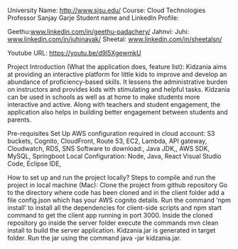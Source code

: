  
University Name: http://www.sjsu.edu/
Course: Cloud Technologies
Professor Sanjay Garje
Student name and LinkedIn Profile:

Geethu:www.linkedin.com/in/geethu-padachery/
Jahnvi:
Juhi: www.linkedin.com/in/juhinayak/
Sheetal: www.linkedin.com/in/sheetalsn/

Youtube URL: https://youtu.be/d9l5XgewmkU

Project Introduction (What the application does, feature list):
Kidzania aims at providing an interactive platform for little kids to improve and develop an abundance of proficiency-based skills.
It lessens the administrative burden on instructors and provides kids with stimulating and helpful tasks.
Kidzania can be used in schools as well as at home to make students more interactive and active.
Along with teachers and student engagement, the application also helps in building better engagement between students and parents.

Pre-requisites Set Up
AWS configuration required in cloud account: S3 buckets, Cognito, CloudFront, Route 53, EC2, Lambda, API gateway, Cloudwatch, RDS, SNS
Software to download:, Java JDK,, AWS SDK, MySQL, Springboot
Local Configuration: Node, Java, React Visual Studio Code, Eclipse IDE, 

How to set up and run the project locally?
Steps to compile and run the project in local machine (Mac):
Clone the project from github repository
Go to the directory where code has been cloned and in the client folder add a file config.json which has your AWS cognito details. Run the command ‘npm install’ to install all the dependencies for client-side scripts and npm start command to get the client app running in port 3000.
Inside the cloned repository go inside the server folder execute the commands mvn clean install to build the server application. Kidzania.jar is generated in target folder. Run the jar using the command java -jar kidzania.jar.
 
